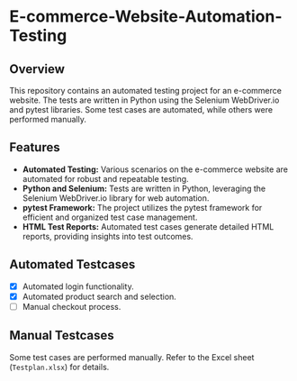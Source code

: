 # E-commerce-Website-Automation-Testing

## Overview
This repository contains an automated testing project for an e-commerce website. The tests are written in Python using the Selenium WebDriver.io and pytest libraries. Some test cases are automated, while others were performed manually.

## Features
- **Automated Testing:** Various scenarios on the e-commerce website are automated for robust and repeatable testing.
- **Python and Selenium:** Tests are written in Python, leveraging the Selenium WebDriver.io library for web automation.
- **pytest Framework:** The project utilizes the pytest framework for efficient and organized test case management.
- **HTML Test Reports:** Automated test cases generate detailed HTML reports, providing insights into test outcomes.

## Automated Testcases
- [x] Automated login functionality.
- [x] Automated product search and selection.
- [ ] Manual checkout process.

## Manual Testcases
Some test cases are performed manually. Refer to the Excel sheet (`Testplan.xlsx`) for details.
